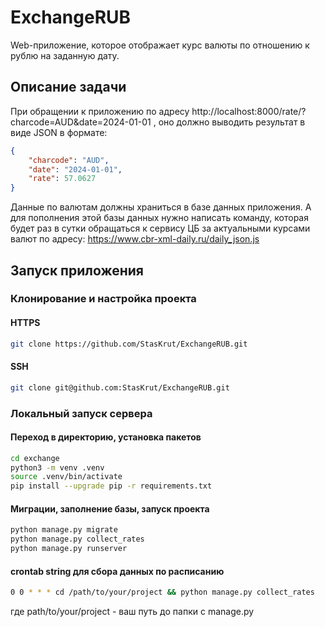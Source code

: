 # ExchangeRUB
Web-приложение, которое отображает курс валюты по отношению к рублю на заданную дату.
## Описание задачи
При обращении к приложению по
адресу http://localhost:8000/rate/?charcode=AUD&date=2024-01-01 , оно должно выводить результат в виде JSON в формате:
```json
{
    "charcode": "AUD",
    "date": "2024-01-01",
    "rate": 57.0627
}
```
Данные по валютам должны храниться в базе данных приложения. А для пополнения этой базы данных нужно написать команду, которая будет раз в сутки обращаться к сервису ЦБ за актуальными курсами валют по адресу: https://www.cbr-xml-daily.ru/daily_json.js

## Запуск приложения
### Клонирование и настройка проекта

#### HTTPS
```bash
git clone https://github.com/StasKrut/ExchangeRUB.git
```

#### SSH
```bash
git clone git@github.com:StasKrut/ExchangeRUB.git
```

### Локальный запуск сервера

#### Переход в директорию, установка пакетов

```bash
cd exchange
python3 -m venv .venv
source .venv/bin/activate
pip install --upgrade pip -r requirements.txt
```

#### Миграции, заполнение базы, запуск проекта

```bash
python manage.py migrate
python manage.py collect_rates
python manage.py runserver
```

#### crontab string для сбора данных по расписанию
```bash
0 0 * * * cd /path/to/your/project && python manage.py collect_rates
```
где path/to/your/project - ваш путь до папки с manage.py
